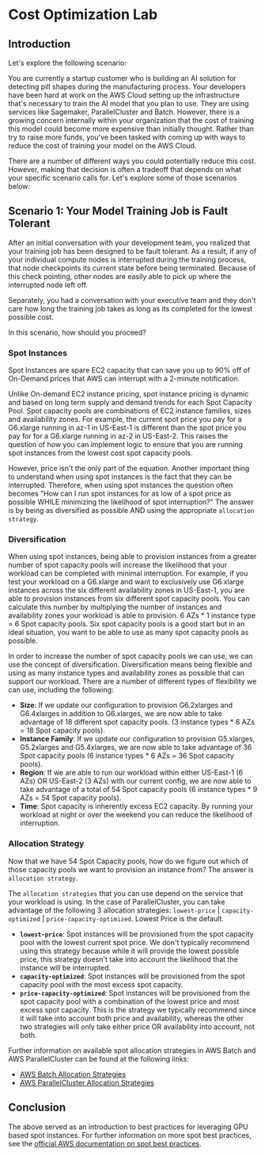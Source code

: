 # Cost Optimization Lab

## Introduction

Let's explore the following scenario:

You are currently a startup customer who is building an AI solution for detecting pill shapes during the manufacturing process. Your developers have been hard at work on the AWS Cloud setting up the infrastructure that's necessary to train the AI model that you plan to use. They are using services like Sagemaker, ParallelCluster and Batch. However, there is a growing concern internally within your organization that the cost of training this model could become more expensive than initially thought. Rather than try to raise more funds, you've been tasked with coming up with ways to reduce the cost of training your model on the AWS Cloud.

There are a number of different ways you could potentially reduce this cost. However, making that decision is often a tradeoff that depends on what your specific scenario calls for. Let's explore some of those scenarios below:

## Scenario 1: Your Model Training Job is Fault Tolerant

After an initial conversation with your development team, you realized that your training job has been designed to be fault tolerant. As a result, if any of your individual compute nodes is interrupted during the training process, that node checkpoints its current state before being terminated. Because of this check pointing, other nodes are easily able to pick up where the interrupted node left off.

Separately, you had a conversation with your executive team and they don't care how long the training job takes as long as its completed for the lowest possible cost.

In this scenario, how should you proceed?

### Spot Instances

Spot Instances are spare EC2 capacity that can save you up to 90% off of On-Demand prices that AWS can interrupt with a 2-minute notification.

Unlike On-demand EC2 instance pricing, spot instance pricing is dynamic and based on long term supply and demand trends for each Spot Capacity Pool. Spot capacity pools are combinations of EC2 instance families, sizes and availability zones. For example, the current spot price you pay for a G6.xlarge running in az-1 in US-East-1 is different than the spot price you pay for for a G6.xlarge running in az-2 in US-East-2. This raises the question of how you can implement logic to ensure that you are running spot instances from the lowest cost spot capacity pools.

However, price isn't the only part of the equation. Another important thing to understand when using spot instances is the fact that they can be interrupted. Therefore, when using spot instances the question often becomes "How can I run spot instances for as low of a spot price as possible WHILE minimizing the likelihood of spot interruption?" The answer is by being as diversified as possible AND using the appropriate `allocation strategy`.

### Diversification

When using spot instances, being able to provision instances from a greater number of spot capacity pools will increase the likelihood that your workload can be completed with minimal interruption. For example, if you test your workload on a G6.xlarge and want to exclusively use G6.xlarge instances across the six different availability zones in US-East-1, you are able to provision instances from six different spot capacity pools. You can calculate this number by multiplying the number of instances and availability zones your workload is able to provision. 6 AZs * 1 instance type = 6 Spot capacity pools. Six spot capacity pools is a good start but in an ideal situation, you want to be able to use as many spot capacity pools as possible.

In order to increase the number of spot capacity pools we can use, we can use the concept of diversification. Diversification means being flexible and using as many instance types and availability zones as possible that can support our workload. There are a number of different types of flexibility we can use, including the following:

- **Size**: If we update our configuration to provision G6.2xlarges and G6.4xlarges in addition to G6.xlarges, we are now able to take advantage of 18 different spot capacity pools. (3 instance types * 6 AZs = 18 Spot capacity pools).
- **Instance Family**: If we update our configuration to provision G5.xlarges, G5.2xlarges and G5.4xlarges, we are now able to take advantage of 36 Spot capacity pools (6 instance types * 6 AZs = 36 Spot capacity pools).
- **Region**: If we are able to run our workload within either US-East-1 (6 AZs) OR US-East-2 (3 AZs) with our current config, we are now able to take advantage of a total of 54 Spot capacity pools (6 instance types * 9 AZs = 54 Spot capacity pools).
- **Time**: Spot capacity is inherently excess EC2 capacity. By running your workload at night or over the weekend you can reduce the likelihood of interruption.

### Allocation Strategy

Now that we have 54 Spot Capacity pools, how do we figure out which of those capacity pools we want to provision an instance from? The answer is `allocation strategy`.

The `allocation strategies` that you can use depend on the service that your workload is using. In the case of ParallelCluster, you can take advantage of the following 3 allocation strategies: `lowest-price` | `capacity-optimized` | `price-capacity-optimized`. Lowest Price is the default.

- **`lowest-price`**: Spot instances will be provisioned from the spot capacity pool with the lowest current spot price. We don't typically recommend using this strategy because while it will provide the lowest possible price, this strategy doesn't take into account the likelihood that the instance will be interrupted.
- **`capacity-optimized`**: Spot instances will be provisioned from the spot capacity pool with the most excess spot capacity.
- **`price-capacity-optimized`**: Spot instances will be provisioned from the spot capacity pool with a combination of the lowest price and most excess spot capacity. This is the strategy we typically recommend since it will take into account both price and availability, whereas the other two strategies will only take either price OR availability into account, not both.

Further information on available spot allocation strategies in AWS Batch and AWS ParallelCluster can be found at the following links:
- [AWS Batch Allocation Strategies](https://docs.aws.amazon.com/batch/latest/userguide/allocation-strategies.html)
- [AWS ParallelCluster Allocation Strategies](https://docs.aws.amazon.com/ParallelCluster/latest/ug/Scheduling-v3.html#yaml-Scheduling-SlurmQueues-AllocationStrategy)

## Conclusion

The above served as an introduction to best practices for leveraging GPU based spot instances. For further information on more spot best practices, see the [official AWS documentation on spot best practices](https://docs.aws.amazon.com/AWSEC2/latest/UserGuide/spot-best-practices.html).
